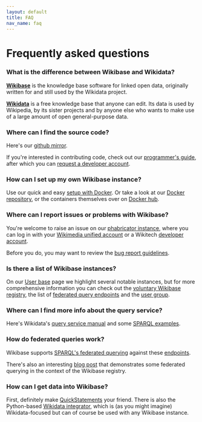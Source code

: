 ```yaml
---
layout: default
title: FAQ
nav_name: faq
---
```


# Frequently asked questions

### What is the difference between Wikibase and Wikidata?

**[Wikibase](https://wikiba.se)** is the knowledge base software for linked open data, originally written for and still used by the Wikidata project. 

**[Wikidata](https://www.wikidata.org)** is a free knowledge base that anyone can edit. Its data is used by Wikipedia, by its sister projects and by anyone else who wants to make use of a large amount of open general-purpose data.

### Where can I find the source code?
Here's our [github mirror](https://github.com/wikimedia/mediawiki-extensions-Wikibase). 

If you're interested in contributing code, check out our [programmer's guide](https://www.mediawiki.org/wiki/Wikibase/Programmer%27s_guide_to_Wikibase), after which you can [request a developer account](https://www.mediawiki.org/wiki/Developer_account).

### How can I set up my own Wikibase instance?
Use our quick and easy [setup with Docker]({{site.url}}/install). Or take a look at our [Docker repository](https://github.com/wmde/wikibase-docker), or the containers themselves over on [Docker hub](https://hub.docker.com/r/wikibase/).

### Where can I report issues or problems with Wikibase?
You're welcome to raise an issue on our [phabricator instance](https://phabricator.wikimedia.org/project/profile/3363/), where you can log in with your [Wikimedia unified account](https://meta.wikimedia.org/wiki/Help:Unified_login) or a Wikitech [developer account](https://www.mediawiki.org/wiki/Developer_account). 

Before you do, you may want to review the [bug report guidelines](https://www.mediawiki.org/wiki/How_to_report_a_bug).

### Is there a list of Wikibase instances?
On our [User base]({{site.url}}/userbase) page we highlight several notable instances, but for more comprehensive information you can check out the [voluntary Wikibase registry](http://wikibase-registry.wmflabs.org/wiki/Main_Page), the list of [federated query endpoints](https://www.mediawiki.org/wiki/Wikidata_Query_Service/User_Manual/SPARQL_Federation_endpoints) and the [user group](https://meta.wikimedia.org/wiki/Wikibase_Community_User_Group/Reports/2018). 


### Where can I find more info about the query service?

Here's Wikidata's [query service manual](https://www.mediawiki.org/wiki/Wikidata_Query_Service/User_Manual) and some [SPARQL examples](https://www.wikidata.org/wiki/Wikidata:SPARQL_query_service/queries/examples).

### How do federated queries work?

Wikibase supports [SPARQL's federated querying](https://www.w3.org/TR/sparql11-federated-query/) against these [endpoints](https://www.mediawiki.org/wiki/Wikidata_Query_Service/User_Manual/SPARQL_Federation_endpoints). 

There's also an interesting [blog post](https://addshore.com/2018/04/wikibase-of-wikibases/) that demonstrates some federated querying in the context of the Wikibase registry.

### How can I get data into Wikibase?

First, definitely make [QuickStatements](https://www.wikidata.org/wiki/Help:QuickStatements) your friend. There is also the Python-based [Wikidata integrator](https://github.com/SuLab/WikidataIntegrator), which is (as you might imagine) Wikidata-focused but can of course be used with any Wikibase instance.



